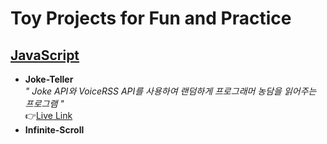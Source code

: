 # Toy Projects for Fun and Practice
## [JavaScript](https://github.com/42KIM/toy-projects/tree/master/javascript) 
+ **Joke-Teller**<br/>
  _" Joke API와 VoiceRSS API를 사용하여 랜덤하게 프로그래머 농담을 읽어주는 프로그램 "_<br/>
  👉[Live Link](https://42kim.github.io/toy-projects/javascript/Joke-Teller/)
+ **Infinite-Scroll**
